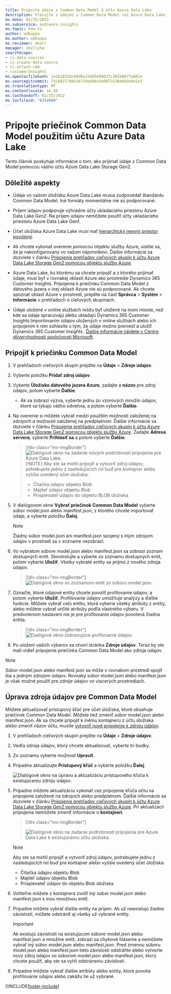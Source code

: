 ```yaml
---
title: Pripojte údaje z Common Data Model k účtu Azure Data Lake
description: Pracujte s údajmi z Common Data Model cez Azure Data Lake Storage.
ms.date: 01/25/2022
ms.subservice: audience-insights
ms.topic: how-to
author: adkuppa
ms.author: adkuppa
ms.reviewer: mhart
manager: shellyha
searchScope:
- ci-data-sources
- ci-create-data-source
- ci-attach-cdm
- customerInsights
ms.openlocfilehash: 1e3b28316c06d6a15dd5690837c365b0677a882e
ms.sourcegitcommit: 73cb021760516729e696c9a90731304d92e0e1ef
ms.translationtype: MT
ms.contentlocale: sk-SK
ms.lasthandoff: 02/25/2022
ms.locfileid: "8354988"
---
```

# <a name="connect-to-a-common-data-model-folder-using-an-azure-data-lake-account"></a>Pripojte priečinok Common Data Model použitím účtu Azure Data Lake

Tento článok poskytuje informácie o tom, ako prijímať údaje z Common Data Model pomocou vášho účtu Azure Data Lake Storage Gen2.

## <a name="important-considerations"></a>Dôležité aspekty

- Údaje vo vašom úložisku Azure Data Lake musia zodpovedať štandardu Common Data Model. Iné formáty momentálne nie sú podporované.

- Príjem údajov podporuje výhradne účty ukladacieho priestoru Azure Data Lake *Gen2*. Na príjem údajov nemôžete použiť účty ukladacieho priestoru Azure Data Lake Gen1.

- Účet úložiska Azure Data Lake musí mať [hierarchický menný priestor povolený](/azure/storage/blobs/data-lake-storage-namespace).

- Ak chcete vykonať overenie pomocou objektu služby Azure, uistite sa, že je nakonfigurovaný vo vašom nájomníkovi. Ďalšie informácie sa dozviete v článku [Pripojenie prehľadov cieľových skupín k účtu Azure Data Lake Storage Gen2 pomocou objektu služby Azure](connect-service-principal.md).

- Azure Data Lake, ku ktorému sa chcete pripojiť a z ktorého prijímať údaje, musí byť v rovnakej oblasti Azure ako prostredie Dynamics 365 Customer Insights. Pripojenia k priečinku Common Data Model z dátového jazera v inej oblasti Azure nie sú podporované. Ak chcete spoznať oblasť Azure v prostredí, prejdite na časť **Správca** > **Systém** > **Informácie** v prehľadoch o cieľových skupinách.

- Údaje uložené v online službách môžu byť uložené na inom mieste, než kde sa údaje spracúvajú alebo ukladajú Dynamics 365 Customer Insights.Importovaním údajov uložených v online službách alebo ich pripojením k nim súhlasíte s tým, že údaje možno preniesť a uložiť Dynamics 365 Customer Insights . [Ďalšie informácie nájdete v Centre dôveryhodnosti spoločnosti Microsoft](https://www.microsoft.com/trust-center).

## <a name="connect-to-a-common-data-model-folder"></a>Pripojiť k priečinku Common Data Model

1. V prehľadoch cieľových skupín prejdite na **Údaje** > **Zdroje údajov**.

1. Vyberte položku **Pridať zdroj údajov**.

1. Vyberte **Úložisko dátového jazera Azure**, zadajte a **názov** pre zdroj údajov, potom vyberte **Ďalšie**.

   - Ak sa zobrazí výzva, vyberte jednu zo vzorových množín údajov, ktoré sa týkajú vášho odvetvia, a potom vyberte **Ďalšie**. 

1. Na overenie si môžete vybrať medzi použitím možnosti založenej na zdrojoch a možnosti založenej na predplatnom. Ďalšie informácie sa dozviete v článku [Pripojenie prehľadov cieľových skupín k účtu Azure Data Lake Storage Gen2 pomocou objektu služby Azure](connect-service-principal.md). Zadajte **Adresa servera**, vyberte **Prihlásiť sa** a potom vyberte **Ďalšie**.
   > [!div class="mx-imgBorder"]
   > ![Dialógové okno na zadanie nových podrobností pripojenia pre Azure Data Lake.](media/enter-new-storage-details.png)
   > [!NOTE]
   > Aby ste sa mohli pripojiť a vytvoriť zdroj údajov, potrebujete jednu z nasledujúcich rol buď pre kontajner alebo vyššie uvedený účet úložiska:
   >  - Čítačka údajov objektu Blob
   >  - Majiteľ údajov objektu Blob
   >  - Prispievateľ údajov do objektu BLOB úložiska

1. V dialógovom okne **Vybrať priečinok Common Data Model** vyberte súbor model.json alebo manifest.json, z ktorého chcete importovať údaje, a vyberte položku **Ďalej**.
   > [!NOTE]
   > Žiadny súbor model.json ani manifest.json spojený s iným zdrojom údajov v prostredí sa v zozname nezobrazí.

1. Vo vybratom súbore model.json alebo manifest.json sa zobrazí zoznam dostupných entít. Skontrolujte a vyberte zo zoznamu dostupných entít, potom vyberte **Uložiť**. Všetky vybraté entity sa prijmú z nového zdroja údajov.
   > [!div class="mx-imgBorder"]
   > ![Dialógové okno so zoznamom entít zo súboru model.json.](media/review-entities.png)

8. Označte, ktoré údajové entity chcete povoliť profilovanie údajov, a potom vyberte **Uložiť**. Profilovanie údajov umožňuje analýzy a ďalšie funkcie. Môžete vybrať celú entitu, ktorá vyberie všetky atribúty z entity, alebo môžete vybrať určité atribúty podľa vlastného výberu. V predvolenom nastavení nie je pre profilovanie údajov povolená žiadna entita.
   > [!div class="mx-imgBorder"]
   > ![Dialógové okno zobrazujúce profilovanie údajov.](media/dataprofiling-entities.png)

9. Po uložení vašich výberov sa otvorí stránka **Zdroje údajov**. Teraz by ste mali vidieť pripojenie priečinka Common Data Model ako zdroja údajov.

> [!NOTE]
> Súbor model.json alebo manifest.json sa môže v rovnakom prostredí spojiť iba s jedným zdrojom údajov. Rovnaký súbor model.json alebo manifest.json je však možné použiť pre zdroje údajov vo viacerých prostrediach.

## <a name="edit-a-common-data-model-folder-data-source"></a>Úprava zdroja údajov pre Common Data Model

Môžete aktualizovať prístupový kľúč pre účet úložiska, ktoré obsahuje priečinok Common Data Model. Môžete tiež zmeniť súbor model.json alebo manifest.json. Ak sa chcete pripojiť k inému kontajneru z účtu úložiska alebo zmeniť názov účtu, musíte [vytvoriť nové pripojenie k zdroju údajov](#connect-to-a-common-data-model-folder).

1. V prehľadoch cieľových skupín prejdite na **Údaje** > **Zdroje údajov**.

2. Vedľa zdroja údajov, ktorý chcete aktualizovať, vyberte tri bodky.

3. Zo zoznamu vyberte možnosť **Upraviť**.

4. Prípadne aktualizujte **Prístupový kľúč** a vyberte položku **Ďalej**.

   ![Dialógové okno na úpravu a aktualizáciu prístupového kľúča k existujúcemu zdroju údajov.](media/edit-access-key.png)

5. Prípadne môžete aktualizáciu vykonať cez pripojenie kľúča účtu na pripojenie založené na zdrojoch alebo predplatnom. Ďalšie informácie sa dozviete v článku [Pripojenie prehľadov cieľových skupín k účtu Azure Data Lake Storage Gen2 pomocou objektu služby Azure](connect-service-principal.md). Pri aktualizácii pripojenia nemôžete zmeniť informácie o **kontajneri**.
   > [!div class="mx-imgBorder"]

   > ![Dialógové okno na zadanie podrobností pripojenia pre Azure Data Lake k existujúcemu účtu úložiska.](media/enter-existing-storage-details.png)

   > [!NOTE]
   > Aby ste sa mohli pripojiť a vytvoriť zdroj údajov, potrebujete jednu z nasledujúcich rol buď pre kontajner alebo vyššie uvedený účet úložiska:
   >  - Čítačka údajov objektu Blob
   >  - Majiteľ údajov objektu Blob
   >  - Prispievateľ údajov do objektu Blob úložiska


6. Voliteľne môžete z kontajnera zvoliť iný súbor model.json alebo manifest.json s inou množinou entít.

7. Prípadne môžete vybrať ďalšie entity na príjem. Ak už neexistujú žiadne závislosti, môžete odstrániť aj všetky už vybrané entity.

   > [!IMPORTANT]
   > Ak existujú závislosti na existujúcom súbore model.json alebo manifest.json a množine entít, zobrazí sa chybové hlásenie a nemôžete vybrať iný súbor model.json alebo manifest.json. Pred zmenou súboru model.json alebo manifest.json tieto závislosti odstráňte alebo vytvorte nový zdroj údajov so súborom model.json alebo manifest.json, ktorý chcete použiť, aby ste sa vyhli odstráneniu závislostí.

8. Prípadne môžete vybrať ďalšie atribúty alebo entity, ktoré povolia profilovanie údajov alebo zakážu tie už vybrané.   


[!INCLUDE[footer-include](../includes/footer-banner.md)]

